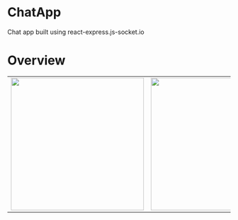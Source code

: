 # ChatApp
Chat app built using react-express.js-socket.io

# Overview

<table>
 <tr>
    <td valign="top"><img height='300' src="https://user-images.githubusercontent.com/67695538/223571469-12884298-5bee-4c25-a611-55d59d9c94f5.png"/></td>
    <td valign="top"><img height='300' src="https://user-images.githubusercontent.com/67695538/223573831-706ad1d7-9e66-4176-9a9d-5596c4b8397a.png"/></td>
    <td valign="top"><img height='300' src="https://user-images.githubusercontent.com/67695538/223571387-375ceaf0-88ea-4324-a607-29d9e281386f.png"/></td>
  </tr>
</table>
